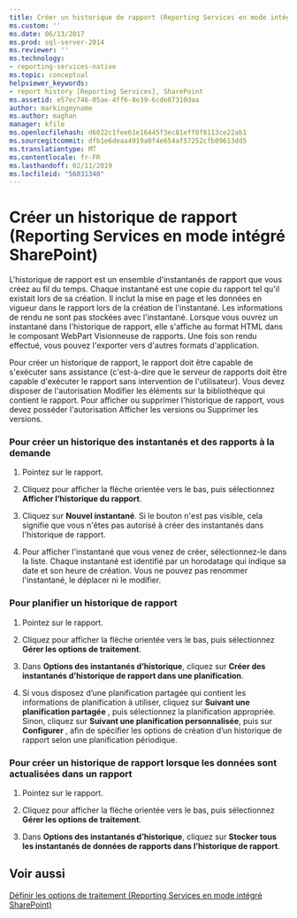 ```yaml
---
title: Créer un historique de rapport (Reporting Services en mode intégré SharePoint) | Microsoft Docs
ms.custom: ''
ms.date: 06/13/2017
ms.prod: sql-server-2014
ms.reviewer: ''
ms.technology:
- reporting-services-native
ms.topic: conceptual
helpviewer_keywords:
- report history [Reporting Services], SharePoint
ms.assetid: e57ec746-05ae-4ff6-8e39-6cde87310daa
author: markingmyname
ms.author: maghan
manager: kfile
ms.openlocfilehash: d6022c1fee61e16445f3ec81eff0f8113ce22ab1
ms.sourcegitcommit: dfb1e6deaa4919a0f4e654af57252cfb09613dd5
ms.translationtype: MT
ms.contentlocale: fr-FR
ms.lasthandoff: 02/11/2019
ms.locfileid: "56031340"
---
```

# <a name="create-report-history-reporting-services-in-sharepoint-integrated-mode"></a>Créer un historique de rapport (Reporting Services en mode intégré SharePoint)
  L'historique de rapport est un ensemble d'instantanés de rapport que vous créez au fil du temps. Chaque instantané est une copie du rapport tel qu'il existait lors de sa création. Il inclut la mise en page et les données en vigueur dans le rapport lors de la création de l'instantané. Les informations de rendu ne sont pas stockées avec l'instantané. Lorsque vous ouvrez un instantané dans l'historique de rapport, elle s'affiche au format HTML dans le composant WebPart Visionneuse de rapports. Une fois son rendu effectué, vous pouvez l'exporter vers d'autres formats d'application.  
  
 Pour créer un historique de rapport, le rapport doit être capable de s'exécuter sans assistance (c'est-à-dire que le serveur de rapports doit être capable d'exécuter le rapport sans intervention de l'utilisateur). Vous devez disposer de l'autorisation Modifier les éléments sur la bibliothèque qui contient le rapport. Pour afficher ou supprimer l'historique de rapport, vous devez posséder l'autorisation Afficher les versions ou Supprimer les versions.  
  
### <a name="to-create-a-snapshot-or-report-history-on-demand"></a>Pour créer un historique des instantanés et des rapports à la demande  
  
1.  Pointez sur le rapport.  
  
2.  Cliquez pour afficher la flèche orientée vers le bas, puis sélectionnez **Afficher l’historique du rapport**.  
  
3.  Cliquez sur **Nouvel instantané**. Si le bouton n'est pas visible, cela signifie que vous n'êtes pas autorisé à créer des instantanés dans l'historique de rapport.  
  
4.  Pour afficher l'instantané que vous venez de créer, sélectionnez-le dans la liste. Chaque instantané est identifié par un horodatage qui indique sa date et son heure de création. Vous ne pouvez pas renommer l'instantané, le déplacer ni le modifier.  
  
### <a name="to-schedule-report-history"></a>Pour planifier un historique de rapport  
  
1.  Pointez sur le rapport.  
  
2.  Cliquez pour afficher la flèche orientée vers le bas, puis sélectionnez **Gérer les options de traitement**.  
  
3.  Dans **Options des instantanés d’historique**, cliquez sur **Créer des instantanés d’historique de rapport dans une planification**.  
  
4.  Si vous disposez d’une planification partagée qui contient les informations de planification à utiliser, cliquez sur **Suivant une planification partagée** , puis sélectionnez la planification appropriée. Sinon, cliquez sur **Suivant une planification personnalisée**, puis sur **Configurer** , afin de spécifier les options de création d’un historique de rapport selon une planification périodique.  
  
### <a name="to-create-report-history-when-data-is-refreshed-in-a-report"></a>Pour créer un historique de rapport lorsque les données sont actualisées dans un rapport  
  
1.  Pointez sur le rapport.  
  
2.  Cliquez pour afficher la flèche orientée vers le bas, puis sélectionnez **Gérer les options de traitement**.  
  
3.  Dans **Options des instantanés d’historique**, cliquez sur **Stocker tous les instantanés de données de rapports dans l’historique de rapport**.  
  
## <a name="see-also"></a>Voir aussi  
 [Définir les options de traitement &#40;Reporting Services en mode intégré SharePoint&#41;](../set-processing-options-reporting-services-in-sharepoint-integrated-mode.md)  
  
  
